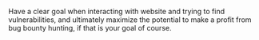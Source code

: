 Have a clear goal when interacting with website and trying to find vulnerabilities, and ultimately maximize the potential to make a profit from bug bounty hunting, if that is your goal of course. 